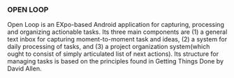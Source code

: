 ### OPEN LOOP

Open Loop is an EXpo-based Android application for capturing, processing and organizing actionable tasks. 
Its three main components are (1) a general text inbox for capturing moment-to-moment task and ideas, (2) a 
system for daily processing of tasks, and (3) a project organization system(which ought to consist of 
simply articulated list of next actions). Its structure for managing tasks is based on the principles found 
in Getting Things Done by David Allen.
